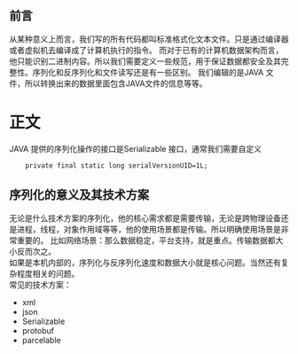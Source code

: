 ## 前言
从某种意义上而言，我们写的所有代码都叫标准格式化文本文件。只是通过编译器或者虚拟机去编译成了计算机执行的指令。
而对于已有的计算机数据架构而言，他只能识别二进制内容。所以我们需要定义一些规范，用于保证数据都安全及其完整性。序列化和反序列化和文件读写还是有一些区别。
我们编辑的是JAVA 文件，所以转换出来的数据里面包含JAVA文件的信息等等。
# 正文
JAVA 提供的序列化操作的接口是Serializable 接口，通常我们需要自定义
```aidl
    private final static long serialVersionUID=1L;
```
## 序列化的意义及其技术方案
无论是什么技术方案的序列化，他的核心需求都是需要传输，无论是跨物理设备还是进程，线程，对象作用域等等，他的使用场景都是传输。所以明确使用场景是非常重要的。
比如网络场景：那么数据稳定，平台支持，就是重点。传输数据都大小反而次之。<br>
如果是本机内部的，序列化与反序列化速度和数据大小就是核心问题。当然还有复杂程度相关的问题。<br>
常见的技术方案：
* xml
* json
* Serializable
* protobuf
* parcelable 

